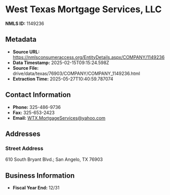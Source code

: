 # West Texas Mortgage Services, LLC

**NMLS ID:** 1149236

## Metadata
- **Source URL:** https://nmlsconsumeraccess.org/EntityDetails.aspx/COMPANY/1149236
- **Data Timestamp:** 2025-02-15T09:15:24.598Z
- **Source File:** drive/data/texas/76903/COMPANY/COMPANY_1149236.html
- **Extraction Time:** 2025-05-27T10:40:59.787074

## Contact Information
- **Phone:** 325-486-9736
- **Fax:** 325-653-2423
- **Email:** WTX.MortgageServices@yahoo.com

## Addresses
### Street Address
610 South Bryant Blvd.; San Angelo, TX 76903

## Business Information
- **Fiscal Year End:** 12/31

